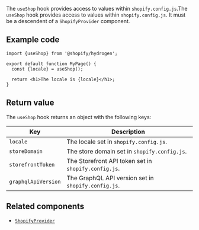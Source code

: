 <!-- This file is generated from the source code. Edit the files in /packages/hydrogen/src/foundation/useShop and run 'yarn generate-docs' at the root of this repo. -->

The `useShop` hook provides access to values within `shopify.config.js`.The `useShop` hook provides access to values within `shopify.config.js`. It must be a descendent of a `ShopifyProvider` component.

## Example code

```tsx
import {useShop} from '@shopify/hydrogen';

export default function MyPage() {
  const {locale} = useShop();

  return <h1>The locale is {locale}</h1>;
}
```

## Return value

The `useShop` hook returns an object with the following keys:

| Key                 | Description                                          |
| ------------------- | ---------------------------------------------------- |
| `locale`            | The locale set in `shopify.config.js`.               |
| `storeDomain`       | The store domain set in `shopify.config.js`.         |
| `storefrontToken`   | The Storefront API token set in `shopify.config.js`. |
| `graphqlApiVersion` | The GraphQL API version set in `shopify.config.js`.  |

## Related components

- [`ShopifyProvider`](/api/hydrogen/components/global/shopifyprovider)
